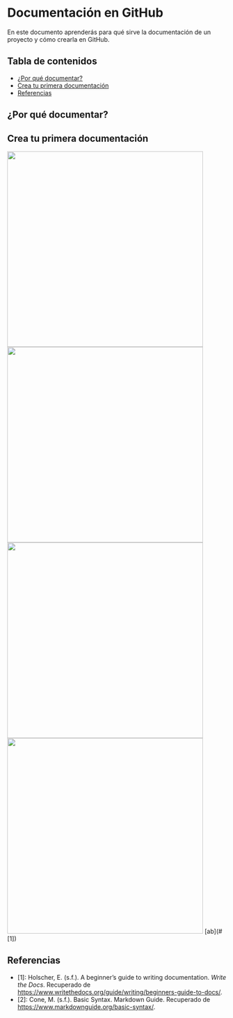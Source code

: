 # Documentación en GitHub
En este documento aprenderás para qué sirve la documentación de un proyecto y cómo crearla en GitHub.


## Tabla de contenidos
* [¿Por qué documentar?](#¿por-que-documentar?)
* [Crea tu primera documentación](#crea-tu-primera-documentación)
* [Referencias](#referencias)


## ¿Por qué documentar?



## Crea tu primera documentación


<img src="https://github.com/fcalod/Parcial1/blob/main/Imágenes/1.PNG" width="450">


<img src="https://github.com/fcalod/Parcial1/blob/main/Imágenes/2.PNG" width="450">


<img src="https://github.com/fcalod/Parcial1/blob/main/Imágenes/3.PNG" width="450">


<img src="https://github.com/fcalod/Parcial1/blob/main/Imágenes/4.PNG" width="450">
[ab](#[1])

## Referencias
- [1]: Holscher, E. (s.f.). A beginner’s guide to writing documentation. *Write the Docs*. Recuperado de https://www.writethedocs.org/guide/writing/beginners-guide-to-docs/.
- [2]: Cone, M. (s.f.). Basic Syntax. Markdown Guide. Recuperado de https://www.markdownguide.org/basic-syntax/.
